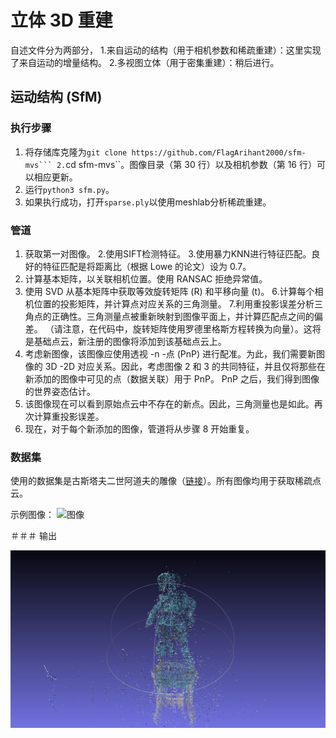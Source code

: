 # 立体 3D 重建

自述文件分为两部分，
1.来自运动的结构（用于相机参数和稀疏重建）：这里实现了来自运动的增量结构。
2.多视图立体（用于密集重建）：稍后进行。

## 运动结构 (SfM)

### 执行步骤

1. 将存储库克隆为``git clone https://github.com/FlagArihant2000/sfm-mvs```
2.``cd sfm-mvs``。图像目录（第 30 行）以及相机参数（第 16 行）可以相应更新。
3. 运行``python3 sfm.py``。
4. 如果执行成功，打开``sparse.ply``以使用meshlab分析稀疏重建。

### 管道
1. 获取第一对图像。
2.使用SIFT检测特征。
3.使用暴力KNN进行特征匹配。良好的特征匹配是将距离比（根据 Lowe 的论文）设为 0.7。
4. 计算基本矩阵，以关联相机位置。使用 RANSAC 拒绝异常值。
5. 使用 SVD 从基本矩阵中获取等效旋转矩阵 (R) 和平移向量 (t)。
6.计算每个相机位置的投影矩阵，并计算点对应关系的三角测量。
7.利用重投影误差分析三角点的正确性。三角测量点被重新映射到图像平面上，并计算匹配点之间的偏差。 （请注意，在代码中，旋转矩阵使用罗德里格斯方程转换为向量）。这将是基础点云，新注册的图像将添加到该基础点云上。
8. 考虑新图像，该图像应使用透视 -n -点 (PnP) 进行配准。为此，我们需要新图像的 3D -2D 对应关系。因此，考虑图像 2 和 3 的共同特征，并且仅将那些在新添加的图像中可见的点（数据关联）用于 PnP。 PnP 之后，我们得到图像的世界姿态估计。
9. 该图像现在可以看到原始点云中不存在的新点。因此，三角测量也是如此。再次计算重投影误差。
10. 现在，对于每个新添加的图像，管道将从步骤 8 开始重复。

### 数据集

使用的数据集是古斯塔夫二世阿道夫的雕像（[链接](http://www.maths.lth.se/matematiklth/personal/calle/dataset/dataset.html)）。所有图像均用于获取稀疏点云。

示例图像：
<img src="image.jpg" alt="图像" style="缩放：25%;" />



＃＃＃ 输出

<img src="Result/result.png" alt="图像" style="缩放：50%;" />

